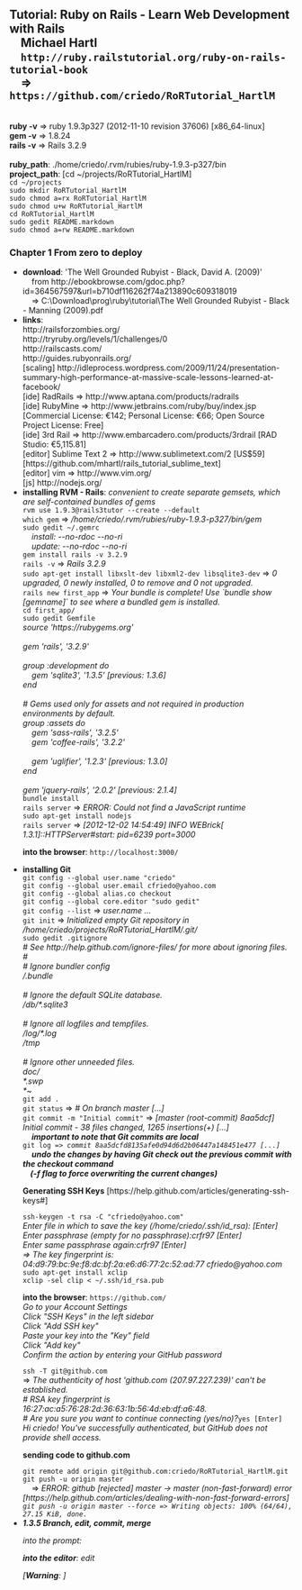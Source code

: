 <h2>Tutorial: Ruby on Rails - Learn Web Development with Rails<br />
&nbsp;&nbsp;&nbsp;&nbsp;Michael Hartl<br />
&nbsp;&nbsp;&nbsp;&nbsp;<code>http://ruby.railstutorial.org/ruby-on-rails-tutorial-book</code><br />
&nbsp;&nbsp;&nbsp;&nbsp;=> <code>https://github.com/criedo/RoRTutorial_HartlM</code></h2>
<br />
<b>ruby -v</b> => ruby 1.9.3p327 (2012-11-10 revision 37606) [x86_64-linux]<br />
<b>gem -v</b> => 1.8.24<br />
<b>rails -v</b> => Rails 3.2.9<br />
<br />
<b>ruby_path</b>: ./home/criedo/.rvm/rubies/ruby-1.9.3-p327/bin<br />
<b>project_path</b>: [cd ~/projects/RoRTutorial_HartlM]<br />
<code>cd ~/projects</code><br />
<code>sudo mkdir RoRTutorial_HartlM</code><br />
<code>sudo chmod a=rx RoRTutorial_HartlM</code><br />
<code>sudo chmod u+w RoRTutorial_HartlM</code><br />
<code>cd RoRTutorial_HartlM</code><br />
<code>sudo gedit README.markdown</code><br />
<code>sudo chmod a=rw README.markdown</code><br />
<h3>Chapter 1 From zero to deploy</h3>
<ul>
<li><b>download</b>: 'The Well Grounded Rubyist - Black, David A. (2009)'<br />
&nbsp;&nbsp;&nbsp;&nbsp;from http://ebookbrowse.com/gdoc.php?id=364567597&url=b710df116262f74a213890c609318019<br />
&nbsp;&nbsp;&nbsp;&nbsp;=> C:\Download\prog\ruby\tutorial\The Well Grounded Rubyist - Black - Manning (2009).pdf</li>
<li><b>links</b>:<br />
http://railsforzombies.org/<br />
http://tryruby.org/levels/1/challenges/0<br />
http://railscasts.com/<br />
http://guides.rubyonrails.org/<br />
[scaling] http://idleprocess.wordpress.com/2009/11/24/presentation-summary-high-performance-at-massive-scale-lessons-learned-at-facebook/<br />
[ide] RadRails => http://www.aptana.com/products/radrails<br />
[ide] RubyMine => http://www.jetbrains.com/ruby/buy/index.jsp [Commercial License: €142; Personal License: €66; Open Source Project License: Free]<br />
[ide] 3rd Rail => http://www.embarcadero.com/products/3rdrail [RAD Studio: €5,115.81]<br />
[editor] Sublime Text 2 => http://www.sublimetext.com/2 [US$59] [https://github.com/mhartl/rails_tutorial_sublime_text]<br />
[editor] vim => http://www.vim.org/<br />
[js] http://nodejs.org/</li>
<li><b>installing RVM - Rails</b>: <i>convenient to create separate gemsets, which are self-contained bundles of gems</i><br />
<code>rvm use 1.9.3@rails3tutor --create --default</code><br />
<code>which gem</code> => <i>/home/criedo/.rvm/rubies/ruby-1.9.3-p327/bin/gem</i><br />
<code>sudo gedit ~/.gemrc</code><br />
&nbsp;&nbsp;&nbsp;&nbsp;<i>install: --no-rdoc --no-ri<br />
&nbsp;&nbsp;&nbsp;&nbsp;update: --no-rdoc --no-ri</i><br />
<code>gem install rails -v 3.2.9</code><br />
<code>rails -v</code> => <i>Rails 3.2.9</i><br />
<code>sudo apt-get install libxslt-dev libxml2-dev libsqlite3-dev</code> => <i>0 upgraded, 0 newly installed, 0 to remove and 0 not upgraded.</i><br />
<code>rails new first_app</code> => <i>Your bundle is complete! Use `bundle show [gemname]` to see where a bundled gem is installed.</i><br />
<code>cd first_app/</code><br />
<code>sudo gedit Gemfile</code><br />
<i>source 'https://rubygems.org'<br />
<br />
gem 'rails', '3.2.9'<br />
<br />
group :development do<br />
&nbsp;&nbsp;&nbsp;&nbsp;gem 'sqlite3', '1.3.5' [previous: 1.3.6]<br />
end<br />
<br />
# Gems used only for assets and not required in production environments by default.<br />
group :assets do<br />
&nbsp;&nbsp;&nbsp;&nbsp;gem 'sass-rails',   '3.2.5'<br />
&nbsp;&nbsp;&nbsp;&nbsp;gem 'coffee-rails', '3.2.2'<br />
<br />
&nbsp;&nbsp;&nbsp;&nbsp;gem 'uglifier', '1.2.3' [previous: 1.3.0]<br />
end<br />
<br />
gem 'jquery-rails', '2.0.2' [previous: 2.1.4]</i><br />
<code>bundle install</code><br />
<code>rails server</code> => <i>ERROR: Could not find a JavaScript runtime</i><br />
<code>sudo apt-get install nodejs</code><br />
<code>rails server</code> => <i>[2012-12-02 14:54:49] INFO  WEBrick[ 1.3.1]::HTTPServer#start: pid=6239 port=3000</i></code><br />
<p><b>into the browser</b>: <code>http://localhost:3000/</code></p></li>
<li><b>installing Git</b><br />
<code>git config --global user.name "criedo"</code><br />
<code>git config --global user.email cfriedo@yahoo.com</code><br />
<code>git config --global alias.co checkout</code><br />
<code>git config --global core.editor "sudo gedit"</code><br />
<code>git config --list</code> => <i>user.name ...</i><br />
<code>git init</code> => <i>Initialized empty Git repository in /home/criedo/projects/RoRTutorial_HartlM/.git/</i><br />
<code>sudo gedit .gitignore</code><br />
<i># See http://help.github.com/ignore-files/ for more about ignoring files.<br />
#<br />
# Ignore bundler config<br />
/.bundle<br />
<br />
# Ignore the default SQLite database.<br />
/db/*.sqlite3<br />
<br />
# Ignore all logfiles and tempfiles.<br />
/log/*.log<br />
/tmp<br />
<br />
# Ignore other unneeded files.<br />
doc/<br />
*.swp<br />
*~</i><br />
<code>git add .</code><br />
<code>git status</code> => <i># On branch master [...]</i><br />
<code>git commit -m "Initial commit"</code> => <i>[master (root-commit) 8aa5dcf] Initial commit - 38 files changed, 1265 insertions(+) [...]</i></code><br />
&nbsp;&nbsp;&nbsp;&nbsp;<b><i>important to note that Git commits are local</i></b><br />
<code>git log => <i>commit 8aa5dcfd8135afe0d94d6d2b06447a148451e477 [...]</i></code><br />
&nbsp;&nbsp;&nbsp;&nbsp;<b><i>undo the changes by having Git check out the previous commit with the checkout command<br />
&nbsp;&nbsp;&nbsp;&nbsp;(-f flag to force overwriting the current changes)</i></b></code><br />
<p><b>Generating SSH Keys</b> [https://help.github.com/articles/generating-ssh-keys#]</p>
<code>ssh-keygen -t rsa -C "cfriedo@yahoo.com"</code><br />
<i>Enter file in which to save the key (/home/criedo/.ssh/id_rsa): [Enter]<br />
Enter passphrase (empty for no passphrase):crfr97 [Enter]<br />
Enter same passphrase again:crfr97 [Enter]<br />
=> The key fingerprint is: 04:d9:79:bc:9e:f8:dc:bf:2a:e6:d6:77:2c:52:ad:77 cfriedo@yahoo.com</i><br />
<code>sudo apt-get install xclip</code><br />
<code>xclip -sel clip &lt ~/.ssh/id_rsa.pub</code>
<p><b>into the browser</b>: <code>https://github.com/</code><br />
<i>Go to your Account Settings<br />
Click "SSH Keys" in the left sidebar<br />
Click "Add SSH key"<br />
Paste your key into the "Key" field<br />
Click "Add key"<br />
Confirm the action by entering your GitHub password</i></p>
<code>ssh -T git@github.com</code><br />
=> <i>The authenticity of host 'github.com (207.97.227.239)' can't be established.<br />
# RSA key fingerprint is 16:27:ac:a5:76:28:2d:36:63:1b:56:4d:eb:df:a6:48.<br />
# Are you sure you want to continue connecting (yes/no)?</i><code>yes [Enter]</code><br />
<i>Hi criedo! You've successfully authenticated, but GitHub does not provide shell access.</i><br />
<p><b>sending code to github.com</b></p>
<code>git remote add origin git@github.com:criedo/RoRTutorial_HartlM.git</code><br />
<code>git push -u origin master</code><br />
&nbsp;&nbsp;&nbsp;&nbsp;=> <i>ERROR: github [rejected] master -> master (non-fast-forward) error [https://help.github.com/articles/dealing-with-non-fast-forward-errors]<br />
<code>git push -u origin master --force => <i>Writing objects: 100% (64/64), 27.15 KiB, done.</i></code>
</li>
<li><b>1.3.5 Branch, edit, commit, merge</b><br />
<p>into the prompt</b>: <code></code></p>
<p><b>into the editor</b>: <i>edit</i> </p>
[<b><i>Warning</i></b>: ]
</li>
</ul>
